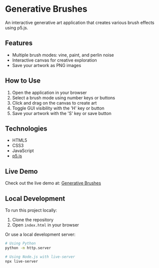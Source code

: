 # Generative Brushes

An interactive generative art application that creates various brush effects using p5.js.

## Features

- Multiple brush modes: vine, paint, and perlin noise
- Interactive canvas for creative exploration
- Save your artwork as PNG images

## How to Use

1. Open the application in your browser
2. Select a brush mode using number keys or buttons
3. Click and drag on the canvas to create art
4. Toggle GUI visibility with the 'H' key or button
5. Save your artwork with the 'S' key or save button

## Technologies

- HTML5
- CSS3
- JavaScript
- [p5.js](https://p5js.org/)

## Live Demo

Check out the live demo at: [Generative Brushes](https://generative-brushes.vercel.app/)

## Local Development

To run this project locally:

1. Clone the repository
2. Open `index.html` in your browser

Or use a local development server:

```bash
# Using Python
python -m http.server

# Using Node.js with live-server
npx live-server
```